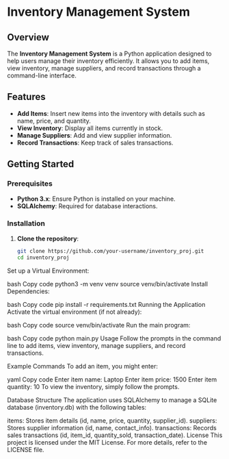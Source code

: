 # Inventory Management System

## Overview

The **Inventory Management System** is a Python application designed to help users manage their inventory efficiently. It allows you to add items, view inventory, manage suppliers, and record transactions through a command-line interface.

## Features

- **Add Items**: Insert new items into the inventory with details such as name, price, and quantity.
- **View Inventory**: Display all items currently in stock.
- **Manage Suppliers**: Add and view supplier information.
- **Record Transactions**: Keep track of sales transactions.

## Getting Started

### Prerequisites

- **Python 3.x**: Ensure Python is installed on your machine.
- **SQLAlchemy**: Required for database interactions.

### Installation

1. **Clone the repository**:

   ```bash
   git clone https://github.com/your-username/inventory_proj.git
   cd inventory_proj
Set up a Virtual Environment:

bash
Copy code
python3 -m venv venv
source venv/bin/activate
Install Dependencies:

bash
Copy code
pip install -r requirements.txt
Running the Application
Activate the virtual environment (if not already):

bash
Copy code
source venv/bin/activate
Run the main program:

bash
Copy code
python main.py
Usage
Follow the prompts in the command line to add items, view inventory, manage suppliers, and record transactions.

Example Commands
To add an item, you might enter:

yaml
Copy code
Enter item name: Laptop
Enter item price: 1500
Enter item quantity: 10
To view the inventory, simply follow the prompts.

Database Structure
The application uses SQLAlchemy to manage a SQLite database (inventory.db) with the following tables:

items: Stores item details (id, name, price, quantity, supplier_id).
suppliers: Stores supplier information (id, name, contact_info).
transactions: Records sales transactions (id, item_id, quantity_sold, transaction_date).
License
This project is licensed under the MIT License. For more details, refer to the LICENSE file.


